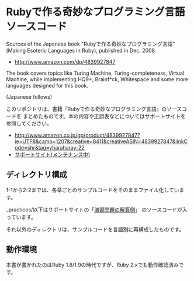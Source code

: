 Rubyで作る奇妙なプログラミング言語 ソースコード
===============================================

Sources of the Japanese book "Rubyで作る奇妙なプログラミング言語"
(Making Esoteric Languages in Ruby), published in Dec. 2008.

* http://www.amazon.com/dp/4839927847

The book covers topics like Turing Machine, Turing-completeness,
Virtual Machine, 
while implementing HQ9+, Brainf*ck, Whitespace and some more languages
designed for this book.

(Japanese follows)

このリポジトリは、書籍『Rubyで作る奇妙なプログラミング言語』のソースコードを
まとめたものです。本の内容や正誤表などについてはサポートサイトを参照してください。

* http://www.amazon.co.jp/gp/product/4839927847?ie=UTF8&camp=1207&creative=8411&creativeASIN=4839927847&linkCode=shr&tag=yharaharay-22
* [サポートサイト(メンテナンス中)](http://esolang-book.route477.net/)

ディレクトリ構成
----------------

1-1から2-2までは、各章ごとのサンプルコードをそのままファイル化しています。

_practices/以下はサポートサイトの「[演習問題の解答例](http://esolang-book.route477.net/practices.html)」
のソースコードが入っています。

それ以外のディレクトリは、サンプルコードを言語別に再構成したものです。

動作環境
--------

本書が書かれたのはRuby 1.8/1.9の時代ですが、Ruby 2.xでも動作確認済みです。
